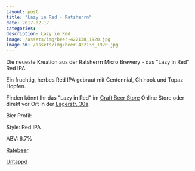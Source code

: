 ```yaml
---
Layout: post
title: "Lazy in Red - Ratsherrn"
date: 2017-02-17
categories:
description: Lazy in Red
image: /assets/img/beer-422138_1920.jpg
image-sm: /assets/img/beer-422138_1920.jpg
---
```

Die neueste Kreation aus der Ratsherrn Micro Brewery - das "Lazy in Red" Red IPA. 

Ein fruchtig, herbes Red IPA gebraut mit Centennial, Chinook und Topaz Hopfen.

Finden könnt Ihr das "Lazy in Red" im [Craft Beer Store](https://craftbeerstore.de/) Online Store oder direkt vor Ort in der [Lagerstr. 30a](https://goo.gl/maps/p8hMeJGkoMk).

Bier Profil:

Style: Red IPA

ABV: 6.7%

[Ratebeer](https://www.ratebeer.com/beer/ratsherrn-limited-2017-lazy-in-red/492508/)

[Untappd](https://untappd.com/b/ratsherrn-brauerei-lazy-in-red/1954629)
